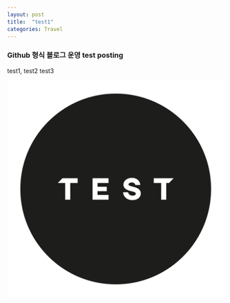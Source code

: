 ```yaml
---
layout: post
title:  "test1"
categories: Travel
---
```



### Github 형식 블로그 운영 test posting

test1, test2
  test3

![test](../images/2024-01-02-test/test.png)

